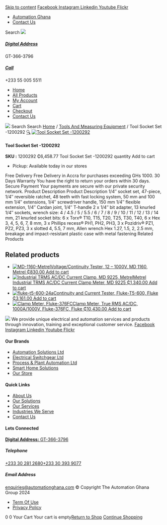 [Skip to content](https://store.automationghana.com/product/tool-socket-set-1200292/#content)
[ Facebook ](https://www.facebook.com/automationgh/) [ Instagram ](https://www.instagram.com/automationgh/) [ Linkedin ](https://www.linkedin.com/company/the-automation-ghana-limited/) [ Youtube ](https://www.youtube.com/channel/UCurrRDUSm5oIW39VXjn1u0w) [ Flickr ](https://www.flickr.com/photos/181794037@N07/)
  * [ Automation Ghana ](https://automationghana.com)
  * [ Contact Us ](https://store.automationghana.com/contact/)


Search
[ ![](https://store.automationghana.com/wp-content/uploads/2024/04/Website-TAGG-Logo-BLUE.png) ](https://store.automationghana.com/)
[ ](https://maps.app.goo.gl/m4xeaagWCNbLk4jM6)
#####  [ Digital Address ](https://maps.app.goo.gl/m4xeaagWCNbLk4jM6)
GT-366-3796 
[ ](tel:+233550055511)
#####  [ Call ](tel:+233550055511)
+233 55 005 5511 
  * [Home](https://store.automationghana.com/)
  * [All Products](https://store.automationghana.com/shop/)
  * [My Account](https://store.automationghana.com/my-account/)
  * [Cart](https://store.automationghana.com/cart/)
  * [Checkout](https://store.automationghana.com/checkout/)
  * [Contact Us](https://store.automationghana.com/contact/)


[![](https://store.automationghana.com/wp-content/uploads/2024/04/AutomationGhana_logo_white.png)](https://store.automationghana.com)
Search
Search
[Home](https://store.automationghana.com) / [Tools And Measuring Equipment](https://store.automationghana.com/product-category/tools-and-measuring-equipment/) / Tool Socket Set -1200292
[🔍](https://store.automationghana.com/product/tool-socket-set-1200292/)
[![Tool Socket Set -1200292](https://store.automationghana.com/wp-content/uploads/2025/02/SOCKET-600x600.png)](https://store.automationghana.com/wp-content/uploads/2025/02/SOCKET.png)
####  Tool Socket Set -1200292 
**SKU :** 1200292 
₵6,458.77
Tool Socket Set -1200292 quantity
Add to cart
  * Pickup: Available today in our stores


Free Delivery 
Free Delivery in Accra for purchases exceeding GHs 1000. 
30 Days Warranty 
You have the right to return your orders within 30 days. 
Secure Payment 
Your payments are secure with our private security network. 
Product Description
Product Description
1/4″ socket set, 47-piece, 1/4″ reversible ratchet, 48 teeth with fast locking system, 50 mm and 100 mm 1/4″ extensions, 1/4″ screwdriver handle, 150 mm 1/4″ flexible extension, 1/4″ Cardan joint, 1/4″ T-handle 2 x 1/4″ bit adapter, 13 knurled 1/4″ sockets, wrench size: 4 / 4.5 / 5 / 5.5 / 6 / 7 / 8 / 9 / 10 / 11 / 12 / 13 / 14 mm, 21 knurled socket bits: 6 x Torx® T10, T15, T20, T25, T30, T40, 6 x Hex 3, 4, 5, 6, 7, 8 mm, 3 x Phillips recess® PH1, PH2, PH3, 3 x Pozidriv® PZ1, PZ2, PZ3, 3 x slotted 4, 5.5, 7 mm, Allen wrench Hex 1.27, 1.5, 2, 2.5 mm, breakage and impact-resistant plastic case with metal fastening
Related Products 
## Related products
  * [![MD-1160-Metrel](https://store.automationghana.com/wp-content/uploads/2020/04/LCD-Voltage_Continuity-Tester-MD-1160-Metrel-300x300.png)Voltage/Continuity Tester, 12 – 1000V, MD 1160, Metrel ₵830.00 ](https://store.automationghana.com/product/lcd-voltage-continuity-tester-md-1160-metrel/)
[Add to cart](https://store.automationghana.com/product/tool-socket-set-1200292/?add-to-cart=2012)
  * [![Industrial TRMS AC/DC Current Clamp, MD 9225, Metrel](https://store.automationghana.com/wp-content/uploads/2020/04/Industrial-TRMS-AC-DC-Current-Clamp-MD-9225-Metrel-300x300.png)Metrel Industrial TRMS AC/DC Current Clamp Meter, MD 9225 ₵1,340.00 ](https://store.automationghana.com/product/industrial-trms-ac-dc-current-clamp-md-9225-metrel/)
[Add to cart](https://store.automationghana.com/product/tool-socket-set-1200292/?add-to-cart=2006)
  * [![fluke-t5-600-24a](https://store.automationghana.com/wp-content/uploads/2020/04/fluke-t5-600-24a-300x300.jpg)Continuity and Current Tester, Fluke-T5-600, Fluke ₵3,161.00 ](https://store.automationghana.com/product/continuity-and-current-tester-fluke-t5-600-fluke/)
[Add to cart](https://store.automationghana.com/product/tool-socket-set-1200292/?add-to-cart=1996)
  * [![Clamp Meter, Fluke-376FC](https://store.automationghana.com/wp-content/uploads/2020/04/Clamp-Meter-Fluke-376FC-Fluke-300x300.png)Clamp Meter, True RMS AC/DC, 1000A/1000V, Fluke-376FC, Fluke ₵10,430.00 ](https://store.automationghana.com/product/clamp-meter-fluke-376fc-fluke/)
[Add to cart](https://store.automationghana.com/product/tool-socket-set-1200292/?add-to-cart=1993)


![](https://store.automationghana.com/wp-content/uploads/2024/04/AutomationGhana_logo_white.png)
We provide unique electrical and automation services and products through innovation, training and exceptional customer service.
[ Facebook ](https://www.facebook.com/automationgh/) [ Instagram ](https://www.instagram.com/automationgh/) [ Linkedin ](https://www.linkedin.com/company/the-automation-ghana-limited/) [ Youtube ](https://www.youtube.com/channel/UCurrRDUSm5oIW39VXjn1u0w) [ Flickr ](https://www.flickr.com/photos/181794037@N07/)
#### Our Brands
  * [ Automation Solutions Ltd ](https://store.automationghana.com/product/tool-socket-set-1200292/)
  * [ Electrical Switchgear Ltd ](https://store.automationghana.com/product/tool-socket-set-1200292/)
  * [ Process & Plant Automation Ltd ](https://store.automationghana.com/product/tool-socket-set-1200292/)
  * [ Smart Home Solutions ](https://store.automationghana.com/product/tool-socket-set-1200292/)
  * [ Our Store ](https://store.automationghana.com/product/tool-socket-set-1200292/)


#### Quick Links
  * [ About Us ](https://store.automationghana.com/product/tool-socket-set-1200292/)
  * [ Our Solutions ](https://store.automationghana.com/product/tool-socket-set-1200292/)
  * [ Our Services ](https://store.automationghana.com/product/tool-socket-set-1200292/)
  * [ Industries We Serve ](https://store.automationghana.com/product/tool-socket-set-1200292/)
  * [ Contact Us ](https://store.automationghana.com/product/tool-socket-set-1200292/)


#### Lets Connected
[**Digital Address:** GT-366-3796](https://maps.app.goo.gl/m4xeaagWCNbLk4jM6)
#####  Telephone 
[ +233 30 281 2680](tel:+233302812680)[+233 30 393 9077](https://store.automationghana.com/product/tool-socket-set-1200292/+233303939077)
#####  Email Address 
enquiries@automationghana.com 
© Copyright The Automation Ghana Group 2024
  * [ Term Of Use ](https://store.automationghana.com/product/tool-socket-set-1200292/)
  * [ Privacy Policy ](https://store.automationghana.com/product/tool-socket-set-1200292/)


0
0
Your Cart
Your cart is empty[Return to Shop](https://store.automationghana.com/shop/)
[Continue Shopping](https://store.automationghana.com/product/tool-socket-set-1200292/)
